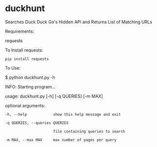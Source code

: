 duckhunt
========

Searches Duck Duck Go's Hidden API and Returns List of Matching URLs

Requirements:

  requests
  
  To Install requests:
  
    pip install requests
    
  
To Use:
  
  $ python duckhunt.py -h
  
  INFO: Starting program...
  
  usage: duckhunt.py [-h] [-q QUERIES] [-m MAX]
  
  
  optional arguments:
  
    -h, --help            show this help message and exit
    
    -q QUERIES, --queries QUERIES
    
                          file containing queries to search
                          
    -m MAX, --max MAX     max number of pages per query

